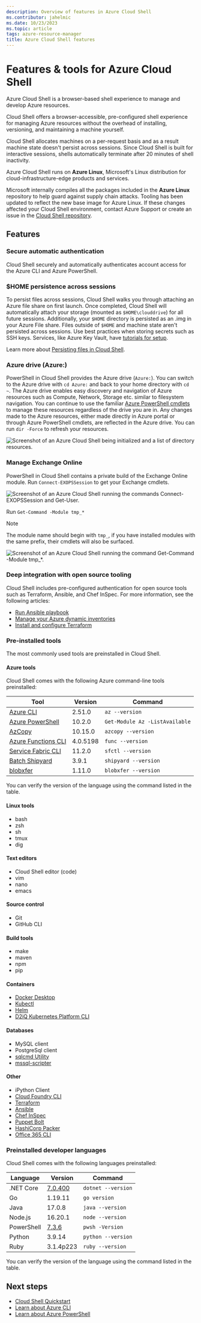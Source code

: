 ```yaml
---
description: Overview of features in Azure Cloud Shell
ms.contributor: jahelmic
ms.date: 10/23/2023
ms.topic: article
tags: azure-resource-manager
title: Azure Cloud Shell features
---
```

# Features & tools for Azure Cloud Shell

Azure Cloud Shell is a browser-based shell experience to manage and develop Azure resources.

Cloud Shell offers a browser-accessible, pre-configured shell experience for managing Azure
resources without the overhead of installing, versioning, and maintaining a machine yourself.

Cloud Shell allocates machines on a per-request basis and as a result machine state doesn't
persist across sessions. Since Cloud Shell is built for interactive sessions, shells automatically
terminate after 20 minutes of shell inactivity.

Azure Cloud Shell runs on **Azure Linux**, Microsoft's Linux distribution for
cloud-infrastructure-edge products and services.

Microsoft internally compiles all the packages included in the **Azure Linux** repository to help
guard against supply chain attacks. Tooling has been updated to reflect the new base image for Azure
Linux. If these changes affected your Cloud Shell environment, contact Azure Support or create an
issue in the [Cloud Shell repository][25].

## Features

### Secure automatic authentication

Cloud Shell securely and automatically authenticates account access for the Azure CLI and Azure
PowerShell.

### $HOME persistence across sessions

To persist files across sessions, Cloud Shell walks you through attaching an Azure file share on
first launch. Once completed, Cloud Shell will automatically attach your storage (mounted as
`$HOME\clouddrive`) for all future sessions. Additionally, your `$HOME` directory is persisted as an
.img in your Azure File share. Files outside of `$HOME` and machine state aren't persisted across
sessions. Use best practices when storing secrets such as SSH keys. Services, like
Azure Key Vault, have [tutorials for setup][02].

Learn more about [Persisting files in Cloud Shell][09].

### Azure drive (Azure:)

PowerShell in Cloud Shell provides the Azure drive (`Azure:`). You can switch to the Azure drive
with `cd Azure:` and back to your home directory with `cd  ~`. The Azure drive enables easy
discovery and navigation of Azure resources such as Compute, Network, Storage etc. similar to
filesystem navigation. You can continue to use the familiar [Azure PowerShell cmdlets][14] to manage
these resources regardless of the drive you are in. Any changes made to the Azure resources, either
made directly in Azure portal or through Azure PowerShell cmdlets, are reflected in the Azure drive.
You can run `dir -Force` to refresh your resources.

![Screenshot of an Azure Cloud Shell being initialized and a list of directory resources.][06]

### Manage Exchange Online

PowerShell in Cloud Shell contains a private build of the Exchange Online module. Run
`Connect-EXOPSSession` to get your Exchange cmdlets.

![Screenshot of an Azure Cloud Shell running the commands Connect-EXOPSSession and Get-User.][07]

 Run `Get-Command -Module tmp_*`

> [!NOTE]
> The module name should begin with `tmp_`, if you have installed modules with the same prefix,
> their cmdlets will also be surfaced.

![Screenshot of an Azure Cloud Shell running the command Get-Command -Module tmp_*.][08]

### Deep integration with open source tooling

Cloud Shell includes pre-configured authentication for open source tools such as Terraform, Ansible,
and Chef InSpec. For more information, see the following articles:

- [Run Ansible playbook][11]
- [Manage your Azure dynamic inventories][10]
- [Install and configure Terraform][12]

### Pre-installed tools

The most commonly used tools are preinstalled in Cloud Shell.

#### Azure tools

Cloud Shell comes with the following Azure command-line tools preinstalled:

|           Tool            | Version  |            Command             |
| ------------------------- | -------- | ------------------------------ |
| [Azure CLI][13]           | 2.51.0   | `az --version`                 |
| [Azure PowerShell][14]    | 10.2.0   | `Get-Module Az -ListAvailable` |
| [AzCopy][04]              | 10.15.0  | `azcopy --version`             |
| [Azure Functions CLI][01] | 4.0.5198 | `func --version`               |
| [Service Fabric CLI][03]  | 11.2.0   | `sfctl --version`              |
| [Batch Shipyard][17]      | 3.9.1    | `shipyard --version`           |
| [blobxfer][18]            | 1.11.0   | `blobxfer --version`           |

You can verify the version of the language using the command listed in the table.

#### Linux tools

- bash
- zsh
- sh
- tmux
- dig

#### Text editors

- Cloud Shell editor (code)
- vim
- nano
- emacs

#### Source control

- Git
- GitHub CLI

#### Build tools

- make
- maven
- npm
- pip

#### Containers

- [Docker Desktop][23]
- [Kubectl][28]
- [Helm][27]
- [D2iQ Kubernetes Platform CLI][22]

#### Databases

- MySQL client
- PostgreSql client
- [sqlcmd Utility][16]
- [mssql-scripter][26]

#### Other

- iPython Client
- [Cloud Foundry CLI][21]
- [Terraform][32]
- [Ansible][31]
- [Chef InSpec][20]
- [Puppet Bolt][30]
- [HashiCorp Packer][19]
- [Office 365 CLI][29]

### Preinstalled developer languages

Cloud Shell comes with the following languages preinstalled:

|  Language  |    Version    |      Command       |
| ---------- | ------------- | ------------------ |
| .NET Core  | [7.0.400][24] | `dotnet --version` |
| Go         | 1.19.11       | `go version`       |
| Java       | 17.0.8        | `java --version`   |
| Node.js    | 16.20.1       | `node --version`   |
| PowerShell | [7.3.6][15]   | `pwsh -Version`    |
| Python     | 3.9.14        | `python --version` |
| Ruby       | 3.1.4p223     | `ruby --version`   |

You can verify the version of the language using the command listed in the table.

## Next steps

- [Cloud Shell Quickstart][05]
- [Learn about Azure CLI][13]
- [Learn about Azure PowerShell][14]

<!-- link references -->
[01]: ../azure-functions/functions-run-local.md
[02]: ../key-vault/general/manage-with-cli2.md#prerequisites
[03]: ../service-fabric/service-fabric-cli.md
[04]: ../storage/common/storage-use-azcopy-v10.md
[05]: ./get-started.md
[06]: ./media/features/azure-drive.png
[07]: ./media/features/exchangeonline.png
[08]: ./media/features/exchangeonlinecmdlets.png
[09]: ./persisting-shell-storage.md
[10]: /azure/developer/ansible/dynamic-inventory-configure
[11]: /azure/developer/ansible/getting-started-cloud-shell
[12]: /azure/developer/terraform/quickstart-configure
[13]: /cli/azure/
[14]: /powershell/azure
[15]: /powershell/scripting/whats-new/what-s-new-in-powershell-73
[16]: /sql/tools/sqlcmd-utility
[17]: https://batch-shipyard.readthedocs.io/en/latest/
[18]: https://blobxfer.readthedocs.io/en/latest/
[19]: https://developer.hashicorp.com/packer/docs
[20]: https://docs.chef.io/
[21]: https://docs.cloudfoundry.org/cf-cli/
[22]: https://docs.d2iq.com/dkp/2.6/azure-infrastructure
[23]: https://docs.docker.com/desktop/
[24]: https://dotnet.microsoft.com/download/dotnet/7.0
[25]: https://github.com/Azure/CloudShell/issues
[26]: https://github.com/microsoft/mssql-scripter/blob/dev/doc/usage_guide.md
[27]: https://helm.sh/docs/
[28]: https://kubernetes.io/docs/reference/kubectl/
[29]: https://pnp.github.io/office365-cli/
[30]: https://puppet.com/docs/bolt/latest/bolt.html
[31]: https://www.ansible.com/microsoft-azure
[32]: https://www.terraform.io/docs/providers/azurerm/
